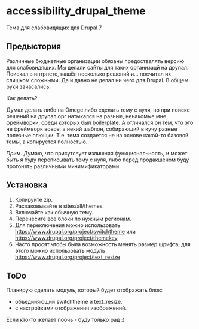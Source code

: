 # accessibility_drupal_theme
Тема для слабовидящих для Drupal 7

## Предыстория
Различные бюджетные организации обязаны предоствалять версию для слабовидящих. Мы делали сайты для таких организацй на друпал. Поискал в интрнете, нашёл несколько решений и... посчитал их слишком сложными. Да и давно не делал ни чего для Drupal. В общем руки зачасались. 

Как делать?

Думал делать либо на Omege либо сделать тему с нуля, но при поиске решений на друпал орг натыкался на разные, ненакомые мне фреймворки, среди которых был [boilerplate](https://www.drupal.org/project/boilerplate). А отличался он тем, что это не фреймворк вовсе, а некий шаблон, собирающий в кучу разные полезные плющки. Т.е. тема создается не на основе какой-то базовой темы, а копируется полностью. 

*Прим.* Думаю, что присутсвует излишняя функциональность, и может быть я буду переписывать тему с нуля, либо перед продакшеном буду прогонять различными минимификаторами.

## Установка

1. Копируйте zip.
2. Распаковывайте в sites/all/themes.
3. Включайте как обычную тему.
4. Перенесите все блоки по нужным регионам.
5. Для переключения можно использовать https://www.drupal.org/project/switchtheme или https://www.drupal.org/project/themekey
6. Часто просят чтобы была возможность менять размер шрифта, для этого можно использовать модуль https://www.drupal.org/project/text_resize


## ToDo
Планирую сделать модуль, который будет отображать блок: 

* объединяющий switchtheme и text_resize.
* с настройками отображения изображений.

Если кто-то желает поочь - буду только рад :)
